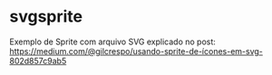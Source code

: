# svgsprite
Exemplo de Sprite com arquivo SVG explicado no post: https://medium.com/@gilcrespo/usando-sprite-de-ícones-em-svg-802d857c9ab5
